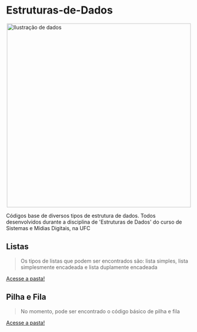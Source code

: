 # Estruturas-de-Dados

<image src="4117022.jpg" alt="Ilustração de dados" width="500" height="500" style="display: block; margin-right: auto; margin-left: auto;">

Códigos base de diversos tipos de estrutura de dados. Todos desenvolvidos durante a disciplina de 'Estruturas de Dados' do curso de Sistemas e Mídias Digitais, na UFC


## Listas
> Os tipos de listas que podem ser encontrados são: lista simples, lista simplesmente encadeada e lista duplamente encadeada

[Acesse a pasta!](/Lists)

## Pilha e Fila
> No momento, pode ser encontrado o código básico de pilha e fila

[Acesse a pasta!](/Stack%20and%20Queue)
